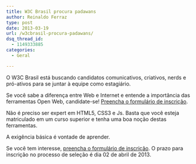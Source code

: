 ```yaml
---
title: W3C Brasil procura padawans
author: Reinaldo Ferraz
type: post
date: 2013-03-19
url: /w3cbrasil-procura-padawans/
dsq_thread_id:
  - 1149333885
categories:
  - Geral

---
```

O W3C Brasil está buscando candidatos comunicativos, criativos, nerds e pró-ativos para se juntar à equipe como estagiário.

Se você sabe a diferença entre Web e Internet e entende a importância das ferramentas Open Web, candidate-se! [Preencha o formulário de inscrição][1].

Não é preciso ser expert em HTML5, CSS3 e Js. Basta que você esteja matriculado em um curso superior e tenha uma boa noção destas ferramentas.
  
A exigência básica é vontade de aprender.

Se você tem interesse, [preencha o formulário de inscrição][1]. O prazo para inscrição no processo de seleção é dia 02 de abril de 2013.

 [1]: https://docs.google.com/forms/d/1i_oRtsR-av0F0CCK7TI6h4tbFqWFck1hu6jKIWv6Gwo/viewform